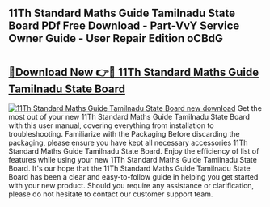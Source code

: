 ## 11Th Standard Maths Guide Tamilnadu State Board PDf Free Download - Part-VvY Service Owner Guide - User Repair Edition oCBdG

# <h2><a href="http://bc68846.oget.top/?id=11Th+Standard+Maths+Guide+Tamilnadu+State+Board">🔗Download New 👉🔴 11Th Standard Maths Guide Tamilnadu State Board</a></h2>

[![11Th Standard Maths Guide Tamilnadu State Board new download](https://i.imgur.com/5g1atiW.png)](http://bc68846.oget.top/?id=11Th+Standard+Maths+Guide+Tamilnadu+State+Board)
Get the most out of your new 11Th Standard Maths Guide Tamilnadu State Board with this user manual, covering everything from installation to troubleshooting. Familiarize with the Packaging Before discarding the packaging, please ensure you have kept all necessary accessories 11Th Standard Maths Guide Tamilnadu State Board. Enjoy the efficiency of list of features while using your new 11Th Standard Maths Guide Tamilnadu State Board. It's our hope that the 11Th Standard Maths Guide Tamilnadu State Board has been a clear and easy-to-follow guide in helping you get started with your new product. Should you require any assistance or clarification, please do not hesitate to contact our customer support team.
